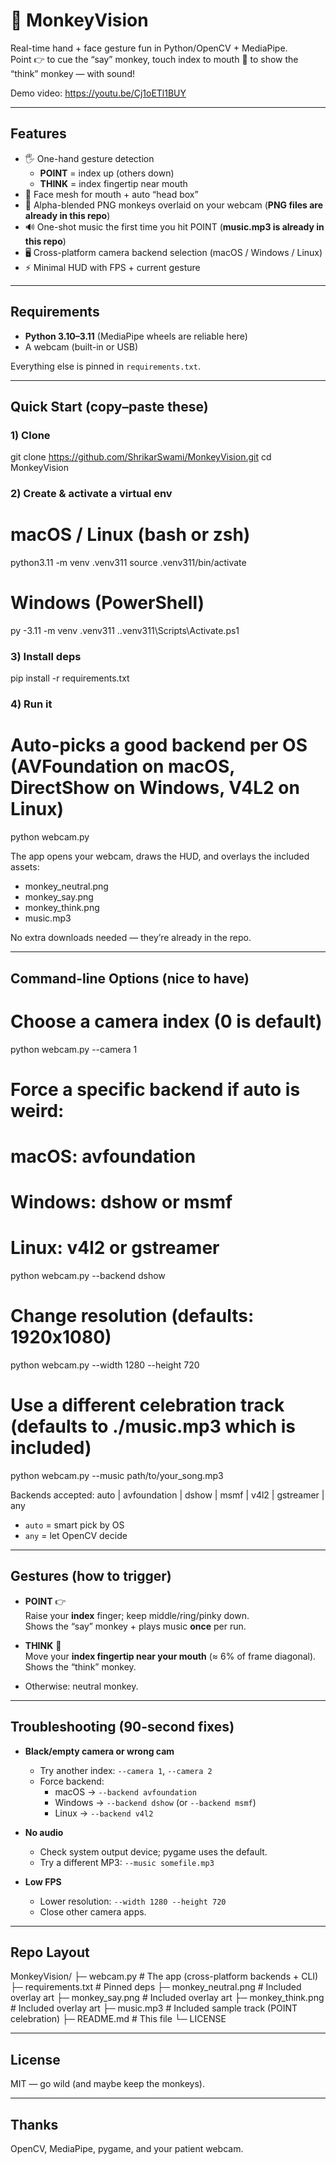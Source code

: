 # 🐒 MonkeyVision

Real-time hand + face gesture fun in Python/OpenCV + MediaPipe.  
Point 👉 to cue the “say” monkey, touch index to mouth 🤫 to show the “think” monkey — with sound!

Demo video: https://youtu.be/Cj1oETl1BUY

---

## Features

- 🖐️ One-hand gesture detection  
  - **POINT** = index up (others down)  
  - **THINK** = index fingertip near mouth
- 🙂 Face mesh for mouth + auto “head box”
- 🧩 Alpha-blended PNG monkeys overlaid on your webcam (**PNG files are already in this repo**)
- 🔊 One-shot music the first time you hit POINT (**music.mp3 is already in this repo**)
- 🖥️ Cross-platform camera backend selection (macOS / Windows / Linux)
- ⚡ Minimal HUD with FPS + current gesture

---

## Requirements

- **Python 3.10–3.11** (MediaPipe wheels are reliable here)
- A webcam (built-in or USB)

Everything else is pinned in `requirements.txt`.

---

## Quick Start (copy–paste these)

### 1) Clone
git clone https://github.com/ShrikarSwami/MonkeyVision.git
cd MonkeyVision

### 2) Create & activate a virtual env

# macOS / Linux (bash or zsh)
python3.11 -m venv .venv311
source .venv311/bin/activate

# Windows (PowerShell)
py -3.11 -m venv .venv311
.\.venv311\Scripts\Activate.ps1

### 3) Install deps
pip install -r requirements.txt

### 4) Run it
# Auto-picks a good backend per OS (AVFoundation on macOS, DirectShow on Windows, V4L2 on Linux)
python webcam.py

The app opens your webcam, draws the HUD, and overlays the included assets:

- monkey_neutral.png  
- monkey_say.png  
- monkey_think.png  
- music.mp3

No extra downloads needed — they’re already in the repo.

---

## Command-line Options (nice to have)

# Choose a camera index (0 is default)
python webcam.py --camera 1

# Force a specific backend if auto is weird:
#   macOS:   avfoundation
#   Windows: dshow or msmf
#   Linux:   v4l2 or gstreamer
python webcam.py --backend dshow

# Change resolution (defaults: 1920x1080)
python webcam.py --width 1280 --height 720

# Use a different celebration track (defaults to ./music.mp3 which is included)
python webcam.py --music path/to/your_song.mp3

Backends accepted: auto | avfoundation | dshow | msmf | v4l2 | gstreamer | any  
- `auto` = smart pick by OS  
- `any`  = let OpenCV decide

---

## Gestures (how to trigger)

- **POINT** 👉  
  Raise your **index** finger; keep middle/ring/pinky down.  
  Shows the “say” monkey + plays music **once** per run.

- **THINK** 🤫  
  Move your **index fingertip near your mouth** (≈ 6% of frame diagonal).  
  Shows the “think” monkey.

- Otherwise: neutral monkey.

---

## Troubleshooting (90-second fixes)

- **Black/empty camera or wrong cam**
  - Try another index: `--camera 1`, `--camera 2`
  - Force backend:
    - macOS → `--backend avfoundation`
    - Windows → `--backend dshow` (or `--backend msmf`)
    - Linux → `--backend v4l2`

- **No audio**
  - Check system output device; pygame uses the default.
  - Try a different MP3: `--music somefile.mp3`

- **Low FPS**
  - Lower resolution: `--width 1280 --height 720`
  - Close other camera apps.

---

## Repo Layout

MonkeyVision/
├─ webcam.py               # The app (cross-platform backends + CLI)
├─ requirements.txt        # Pinned deps
├─ monkey_neutral.png      # Included overlay art
├─ monkey_say.png          # Included overlay art
├─ monkey_think.png        # Included overlay art
├─ music.mp3               # Included sample track (POINT celebration)
├─ README.md               # This file
└─ LICENSE

---

## License

MIT — go wild (and maybe keep the monkeys).

---

## Thanks

OpenCV, MediaPipe, pygame, and your patient webcam.
